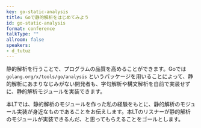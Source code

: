 ```yaml
---
key: go-static-analysis
title: Goで静的解析をはじめてみよう
id: go-static-analysis
format: conference
talkType: ""
allroom: false
speakers:
- d_tutuz
---
```

静的解析を行うことで、プログラムの品質を高めることができます。Goでは `golang.org/x/tools/go/analysis` というパッケージを用いることによって、静的解析にあまりなじみがない開発者も、字句解析や構文解析を自前で実装せずに、静的解析モジュールを実装できます。

本LTでは、静的解析のモジュールを作った私の経験をもとに、静的解析のモジュール実装が身近なものであることをお伝えします。本LTのリスナーが静的解析のモジュールが実装できるんだ、と思ってもらえることをゴールとします。
